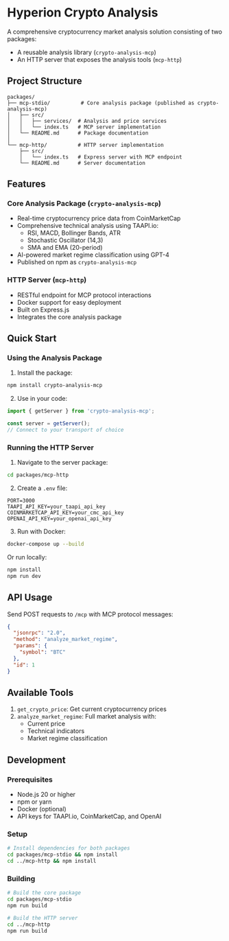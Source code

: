 # Hyperion Crypto Analysis

A comprehensive cryptocurrency market analysis solution consisting of two packages:
- A reusable analysis library (`crypto-analysis-mcp`)
- An HTTP server that exposes the analysis tools (`mcp-http`)

## Project Structure

```
packages/
├── mcp-stdio/          # Core analysis package (published as crypto-analysis-mcp)
│   ├── src/
│   │   ├── services/  # Analysis and price services
│   │   └── index.ts   # MCP server implementation
│   └── README.md      # Package documentation
│
└── mcp-http/          # HTTP server implementation
    ├── src/
    │   └── index.ts   # Express server with MCP endpoint
    └── README.md      # Server documentation
```

## Features

### Core Analysis Package (`crypto-analysis-mcp`)
- Real-time cryptocurrency price data from CoinMarketCap
- Comprehensive technical analysis using TAAPI.io:
  - RSI, MACD, Bollinger Bands, ATR
  - Stochastic Oscillator (14,3)
  - SMA and EMA (20-period)
- AI-powered market regime classification using GPT-4
- Published on npm as `crypto-analysis-mcp`

### HTTP Server (`mcp-http`)
- RESTful endpoint for MCP protocol interactions
- Docker support for easy deployment
- Built on Express.js
- Integrates the core analysis package

## Quick Start

### Using the Analysis Package

1. Install the package:
```bash
npm install crypto-analysis-mcp
```

2. Use in your code:
```typescript
import { getServer } from 'crypto-analysis-mcp';

const server = getServer();
// Connect to your transport of choice
```

### Running the HTTP Server

1. Navigate to the server package:
```bash
cd packages/mcp-http
```

2. Create a `.env` file:
```env
PORT=3000
TAAPI_API_KEY=your_taapi_api_key
COINMARKETCAP_API_KEY=your_cmc_api_key
OPENAI_API_KEY=your_openai_api_key
```

3. Run with Docker:
```bash
docker-compose up --build
```

Or run locally:
```bash
npm install
npm run dev
```

## API Usage

Send POST requests to `/mcp` with MCP protocol messages:

```json
{
  "jsonrpc": "2.0",
  "method": "analyze_market_regime",
  "params": {
    "symbol": "BTC"
  },
  "id": 1
}
```

## Available Tools

1. `get_crypto_price`: Get current cryptocurrency prices
2. `analyze_market_regime`: Full market analysis with:
   - Current price
   - Technical indicators
   - Market regime classification

## Development

### Prerequisites
- Node.js 20 or higher
- npm or yarn
- Docker (optional)
- API keys for TAAPI.io, CoinMarketCap, and OpenAI

### Setup
```bash
# Install dependencies for both packages
cd packages/mcp-stdio && npm install
cd ../mcp-http && npm install
```

### Building
```bash
# Build the core package
cd packages/mcp-stdio
npm run build

# Build the HTTP server
cd ../mcp-http
npm run build
```
